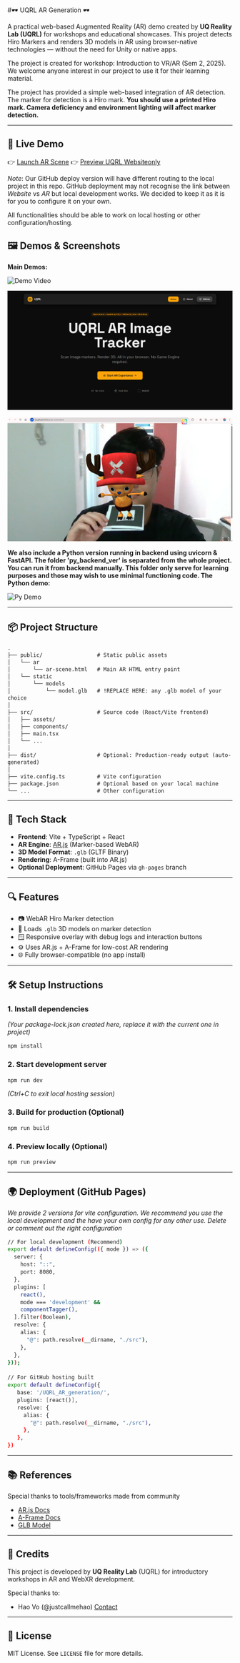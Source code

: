 #🕶️  UQRL AR Generation 🕶️

A practical web-based Augmented Reality (AR) demo created by **UQ Reality Lab (UQRL)** for 
workshops and educational showcases. This project detects Hiro Markers and renders 
3D models in AR using browser-native technologies — without the need for Unity or native apps.

The project is created for workshop: Introduction to VR/AR (Sem 2, 2025). We welcome anyone interest
in our project to use it for their learning material.

The project has provided a simple web-based integration of AR detection. The marker for detection
is a Hiro mark. **You should use a printed Hiro mark. Camera deficiency and environment
lighting will affect marker detection.**

---

## 🚀 Live Demo

👉 [Launch AR Scene](https://justcallmehao.github.io/UQRL_AR_generation/ar/ar-scene.html)
👉 [Preview UQRL Websiteonly](https://justcallmehao.github.io/UQRL_AR_generation)

*Note*: Our GitHub deploy version will have different routing to the local project in this repo.
GitHub deployment may not recognise the link between *Website* vs *AR* but local development works.
We decided to keep it as it is for you to configure it on your own.

All functionalities should be able to work on local hosting or other configuration/hosting.

## 🖼️ Demos & Screenshots

**Main Demos:**

![Demo Video](repo_static/demo_uqrl_chopper.gif)

![Home Page](repo_static/home.png)

![AR Scene](repo_static/ardemo.png)

**We also include a Python version running in backend using uvicorn & FastAPI. The folder 'py_backend_ver' is 
separated from the whole project. You can run it from backend manually. 
This folder only serve for learning purposes and those may wish to use minimal functioning code.
The Python demo:**

![Py Demo](repo_static/demo_uqrl_dino.gif)

---

## 📦 Project Structure

```
.
├── public/                 # Static public assets
│   └── ar                  
│       └── ar-scene.html   # Main AR HTML entry point
│   └── static              
│       └── models          
│           └── model.glb   # !REPLACE HERE: any .glb model of your choice
│
├── src/                    # Source code (React/Vite frontend)
│   ├── assets/             
│   ├── components/         
│   ├── main.tsx            
│   └── ...
│
├── dist/                   # Optional: Production-ready output (auto-generated)
│
├── vite.config.ts          # Vite configuration
├── package.json            # Optional based on your local machine
└── ...                     # Other configuration
```

---

## 🧰 Tech Stack

- **Frontend**: Vite + TypeScript + React
- **AR Engine**: [AR.js](https://ar-js-org.github.io/AR.js-Docs/) (Marker-based WebAR)
- **3D Model Format**: `.glb` (GLTF Binary)
- **Rendering**: A-Frame (built into AR.js)
- **Optional Deployment**: GitHub Pages via `gh-pages` branch

---

## 🔍 Features

- 📷 WebAR Hiro Marker detection
- 🧱 Loads `.glb` 3D models on marker detection
- 🪟 Responsive overlay with debug logs and interaction buttons
- ⚙️ Uses AR.js + A-Frame for low-cost AR rendering
- 🌐 Fully browser-compatible (no app install)

---

## 🛠️ Setup Instructions

### 1. Install dependencies

*(Your package-lock.json created here, replace it with the current one in project)*

```bash
npm install
```

### 2. Start development server

```bash
npm run dev
```

*(Ctrl+C to exit local hosting session)*

### 3. Build for production (Optional)

```bash
npm run build
```

### 4. Preview locally (Optional)

```bash
npm run preview
```

---

## 🌍 Deployment (GitHub Pages)

*We provide 2 versions for vite configuration. 
We recommend you use the local development and the have your own
config for any other use. Delete or comment out the right configuration*

```bash
// For local development (Recommend)
export default defineConfig(({ mode }) => ({
  server: {
    host: "::",
    port: 8080,
  },
  plugins: [
    react(),
    mode === 'development' &&
    componentTagger(),
  ].filter(Boolean),
  resolve: {
    alias: {
      "@": path.resolve(__dirname, "./src"),
    },
  },
}));

// For GitHub hosting built
export default defineConfig({
   base: '/UQRL_AR_generation/',
   plugins: [react()],
   resolve: {
     alias: {
       "@": path.resolve(__dirname, "./src"),
     },
   },
})
```
---

## 📚 References

Special thanks to tools/frameworks made from community

- [AR.js Docs](https://ar-js-org.github.io/AR.js-Docs/)
- [A-Frame Docs](https://aframe.io/docs/)
- [GLB Model](https://sketchfab.com/3d-models/tony-chopper-2619979aa9144373bd894685db999bda)

---

## 👥 Credits

This project is developed by **UQ Reality Lab** (UQRL) for introductory workshops in AR and WebXR development.

Special thanks to:
- Hao Vo (@justcallmehao) [Contact](https://www.linkedin.com/in/howlvoreworkingspace/)

---

## 📄 License

MIT License. See `LICENSE` file for more details.
